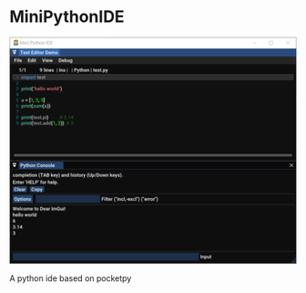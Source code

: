 # MiniPythonIDE

![mini python ide](screenshots/Snipaste_2023-07-21_00-23-34.png)

A python ide based on pocketpy
